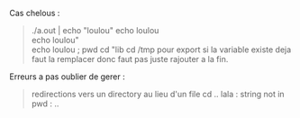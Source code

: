 Cas chelous :

> ./a.out | echo "loulou"
> echo loulou \
> echo loulou" \
> echo loulou \; pwd
> cd "lib
> cd /tmp
> pour export si la variable existe deja faut la remplacer donc faut pas juste rajouter a la fin.

Erreurs a pas oublier de gerer :

> redirections vers un directory au lieu d'un file
> cd .. lala : string not in pwd : ..